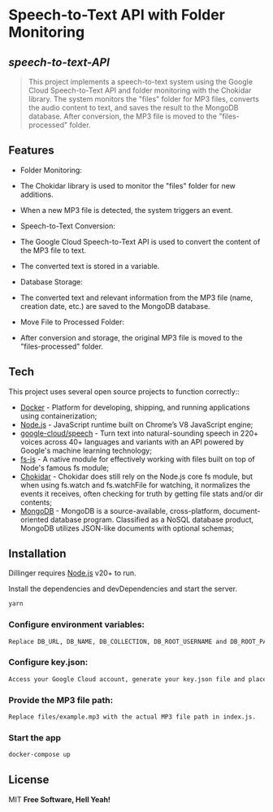 # Speech-to-Text API with Folder Monitoring
## _speech-to-text-API_

> This project implements a speech-to-text
> system using the Google Cloud Speech-to-Text API
> and folder monitoring with the Chokidar library.
> The system monitors the "files" folder for MP3 files,
> converts the audio content to text, and saves the
> result to the MongoDB database. After conversion,
> the MP3 file is moved to the "files-processed" folder.

## Features

- Folder Monitoring:
 - The Chokidar library is used to monitor the "files" folder for new additions.
 - When a new MP3 file is detected, the system triggers an event.

- Speech-to-Text Conversion:
 - The Google Cloud Speech-to-Text API is used to convert the content of the MP3 file to text.
 - The converted text is stored in a variable.

- Database Storage:
 - The converted text and relevant information from the MP3 file (name, creation date, etc.) are saved to the MongoDB database.

- Move File to Processed Folder:
 - After conversion and storage, the original MP3 file is moved to the "files-processed" folder.

## Tech

This project uses several open source projects to function correctly::

- [Docker] - Platform for developing, shipping, and running applications using containerization;
- [Node.js] - JavaScript runtime built on Chrome’s V8 JavaScript engine;
- [google-cloud/speech] - Turn text into natural-sounding speech in 220+ voices across 40+ languages and variants with an API powered by Google's machine learning technology;
- [fs-js] - A native module for effectively working with files built on top of Node's famous fs module;
- [Chokidar] - Chokidar does still rely on the Node.js core fs module, but when using fs.watch and fs.watchFile for watching, it normalizes the events it receives, often checking for truth by getting file stats and/or dir contents;
- [MongoDB] - MongoDB is a source-available, cross-platform, document-oriented database program. Classified as a NoSQL database product, MongoDB utilizes JSON-like documents with optional schemas;

## Installation

Dillinger requires [Node.js](https://nodejs.org/) v20+ to run.

Install the dependencies and devDependencies and start the server.

```bash
yarn
```
### Configure environment variables:

```sh
Replace DB_URL, DB_NAME, DB_COLLECTION, DB_ROOT_USERNAME and DB_ROOT_PASSWORD with your database connection details in docker-compose file.
```

### Configure key.json:

```sh
Access your Google Cloud account, generate your key.json file and place it in the root of the project.
```

### Provide the MP3 file path:

```sh
Replace files/example.mp3 with the actual MP3 file path in index.js.
```

### Start the app

```bash
docker-compose up
```

## License

MIT
**Free Software, Hell Yeah!**

[//]: # (These are reference links used in the body of this note and get stripped out when the markdown processor does its job. There is no need to format nicely because it shouldn't be seen. Thanks SO - http://stackoverflow.com/questions/4823468/store-comments-in-markdown-syntax)
[Docker]: <https://docs.docker.com/>
[Openai]: <https://openai.com/api>
[Node.js]: <https://nodejs.org/docs/latest/api/>
[fs-js]: <https://www.npmjs.com/package/fs-js>
[google-cloud/speech]: <https://www.npmjs.com/package/@google-cloud/speech>
[Chokidar]: <https://www.npmjs.com/package/chokidar>
[MongoDB]: <https://www.mongodb.com/>

